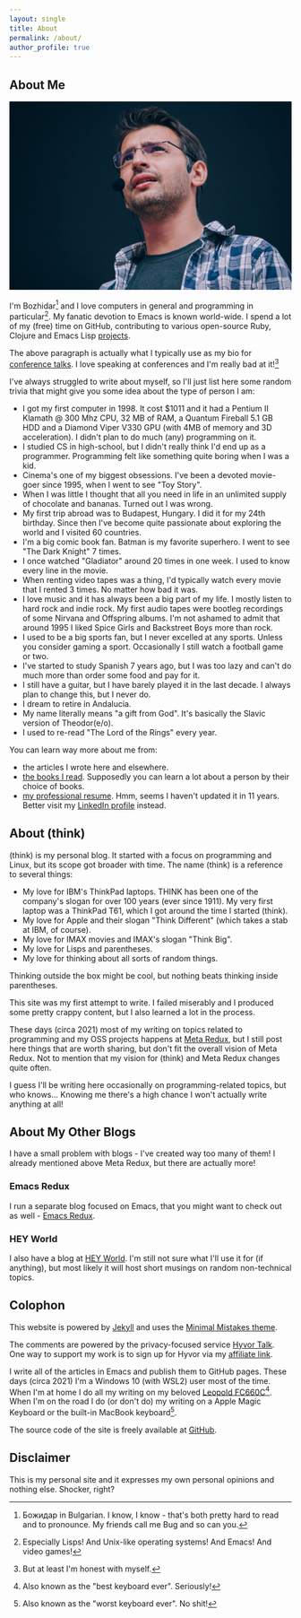 ```yaml
---
layout: single
title: About
permalink: /about/
author_profile: true
---
```


## About Me

![Bozhidar](/assets/images/bozhidar_presenting1.jpg)

I'm Bozhidar[^1] and I love computers in general and programming in
particular[^2]. My fanatic devotion to Emacs is known
world-wide. I spend a lot of my (free) time on GitHub, contributing
to various open-source Ruby, Clojure and Emacs Lisp [projects](/projects/).

The above paragraph is actually what I typically use as my bio for
[conference talks](/presentations/). I love speaking at conferences
and I'm really bad at it![^3]

I've always struggled to write about myself, so I'll just list here some
random trivia that might give you some idea about the type of person I am:

- I got my first computer in 1998. It cost $1011 and it had a Pentium II Klamath @ 300 Mhz CPU, 32 MB of RAM, a Quantum Fireball 5.1 GB HDD and a Diamond Viper V330 GPU (with 4MB of memory and 3D acceleration). I didn't plan to do much (any) programming on it.
- I studied CS in high-school, but I didn't really think I'd end up as a programmer. Programming felt like something quite boring when I was a kid.
- Cinema's one of my biggest obsessions. I've been a devoted movie-goer since 1995, when I went to see "Toy Story".
- When I was little I thought that all you need in life in an unlimited supply of chocolate and bananas. Turned out I was wrong.
- My first trip abroad was to Budapest, Hungary. I did it for my 24th birthday. Since then I've become quite passionate about exploring the world and I visited 60 countries.
- I'm a big comic book fan. Batman is my favorite superhero. I went to see "The Dark Knight" 7 times.
- I once watched "Gladiator" around 20 times in one week. I used to know every line in the movie.
- When renting video tapes was a thing, I'd typically watch every movie that I rented 3 times. No matter how bad it was.
- I love music and it has always been a big part of my life. I mostly listen to hard rock and indie rock. My first audio tapes were bootleg recordings of some Nirvana and Offspring albums. I'm not ashamed to admit that around 1995 I liked Spice Girls and Backstreet Boys more than rock.
- I used to be a big sports fan, but I never excelled at any sports. Unless you consider gaming a sport. Occasionally I still watch a football game or two.
- I've started to study Spanish 7 years ago, but I was too lazy and can't do much more than order some food and pay for it.
- I still have a guitar, but I have barely played it in the last decade. I always plan to change this, but I never do.
- I dream to retire in Andalucia.
- My name literally means "a gift from God". It's basically the Slavic version of Theodor(e/o).
- I used to re-read "The Lord of the Rings" every year.

You can learn way more about me from:

- the articles I wrote here and elsewhere.
- [the books I read](https://www.goodreads.com/bozhidar). Supposedly you can learn a lot about a person by their choice of books.
- [my professional resume](https://github.com/bbatsov/cv). Hmm, seems I haven't updated it in 11 years. Better visit my [LinkedIn profile](https://linkedin.com/in/bbatsov) instead.

## About (think)

(think) is my personal blog. It started with a focus on programming and Linux,
but its scope got broader with time. The name (think) is a reference to several things:

- My love for IBM's ThinkPad laptops. THINK has been one of the company's slogan for over 100 years (ever since 1911). My very first laptop was a ThinkPad T61, which I got around the time I started (think).
- My love for Apple and their slogan "Think Different" (which takes a stab at IBM, of course).
- My love for IMAX movies and IMAX's slogan "Think Big".
- My love for Lisps and parentheses.
- My love for thinking about all sorts of random things.

Thinking outside the box might be cool, but nothing beats thinking inside parentheses.

This site was my first attempt to write. I failed miserably and I produced some pretty
crappy content, but I also learned a lot in the process.

These days (circa 2021) most of my writing on topics related to programming and my OSS projects happens at [Meta Redux](https://metaredux.com), but
I still post here things that are worth sharing, but don't fit the overall
vision of Meta Redux. Not to mention that my vision for (think) and Meta Redux
changes quite often.

I guess I'll be writing here occasionally on programming-related topics, but who knows...
Knowing me there's a high chance I won't actually write anything at all!

## About My Other Blogs

I have a small problem with blogs - I've created way too many of them!
I already mentioned above Meta Redux, but there are actually more!

### Emacs Redux

I run a separate blog focused on Emacs, that you might want to check
out as well - [Emacs Redux](http://emacsredux.com).

### HEY World

I also have a blog at [HEY World](https://world.hey.com/bozhidar).
I'm still not sure what I'll use it for (if anything), but most likely it
will host short musings on random non-technical topics.

## Colophon

This website is powered by [Jekyll](https://jekyllrb.com/) and uses
the [Minimal Mistakes theme](https://github.com/mmistakes/minimal-mistakes).

The comments are powered by the privacy-focused service [Hyvor Talk](https://talk.hyvor.com).
One way to support my work is to sign up for Hyvor via my [affiliate link](https://talk.hyvor.com?aff=14023).

I write all of the articles in Emacs and publish them to GitHub
pages. These days (circa 2021) I'm a Windows 10 (with WSL2) user most of the time.  When I'm at home
I do all my writing on my beloved [Leopold
FC660C](https://deskthority.net/wiki/Leopold_FC660C)[^4].  When I'm on
the road I do (or don't do) my writing on a Apple Magic Keyboard or
the built-in MacBook keyboard[^5].

The source code of the site is freely available at [GitHub](https://github.com/bbatsov/think.batsov.com).

## Disclaimer

This is my personal site and it expresses my own personal opinions and nothing else.
Shocker, right?

[^1]: Божидар in Bulgarian. I know, I know - that's both pretty hard to read and to pronounce. My friends call me Bug and so can you.
[^2]: Especially Lisps! And Unix-like operating systems! And Emacs! And video games!
[^3]: But at least I'm honest with myself.
[^4]: Also known as the "best keyboard ever". Seriously!
[^5]: Also known as the "worst keyboard ever". No shit!
